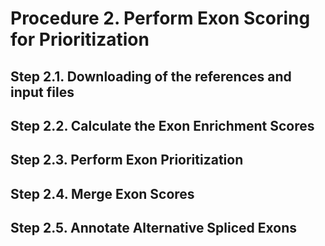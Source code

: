 # Procedure 2. Perform Exon Scoring for Prioritization
## Step 2.1. Downloading of the references and input files
## Step 2.2. Calculate the Exon Enrichment Scores
## Step 2.3. Perform Exon Prioritization
## Step 2.4. Merge Exon Scores
## Step 2.5. Annotate Alternative Spliced Exons
